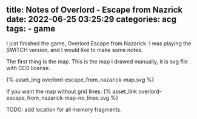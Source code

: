 title: Notes of Overlord - Escape from Nazrick
date: 2022-06-25 03:25:29
categories: acg
tags:
    - game
---

I just finished the game, Overlord Escape from Nazarick. I was playing the SWITCH version, and I would like to make some notes.

<!-- more -->

The first thing is the map. This is the map I drawed manually, it is svg file with CC0 license.

<div style="max-width: 100%;" class="img-row">{% asset_img overlord-escape_from_nazarick-map.svg %}</div>

If you want the map without grid lines: {% asset_link overlord-escape_from_nazarick-map-no_lines.svg %}

TODO: add location for all memory fragments.

